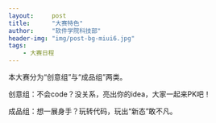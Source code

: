 ```yaml
---
layout:     post
title:      "大赛特色"
author:     "软件学院科技部"
header-img: "img/post-bg-miui6.jpg"
tags:
    - 大赛日程
---
```


本大赛分为“创意组”与“成品组”两类。

创意组：不会code？没关系，亮出你的idea，大家一起来PK吧！

成品组：想一展身手？玩转代码，玩出“新态”敢不凡。


